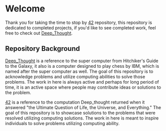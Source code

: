 # Welcome
Thank you for taking the time to stop by [42](https://github.com/MartyMcData/42) repository, this repository is dedicated to completed projects, if you'd like to see completed work, feel free to check out [Deep_Thought](https://github.com/MartyMcData/Deep_Thought).


## Repository Background

[Deep_Thought](https://github.com/MartyMcData/Deep_Thought)
is a reference to the super computer from Hitchiker's Guide to the Galaxy, it also is a computer designed to play chess by IBM,
which is named after the super computer as well. The goal of this repository is to acknowledge problems and utilize computing
abilities to solve those problems. The work in here is always active and perhaps for long period of time, it is an active 
space where people may contribute ideas or solutions to the problem.

[42](https://github.com/MartyMcData/42)
is a reference to the computation Deep_thought returned when it answered "the Ultimate Question of Life, 
the Universe, and Everything." The goal of this repository is to showcase solutions to the problems that were resolved utilizing
computing solutions. The work in here is meant to inspire individuals to solve problems utilizing computing ability.
